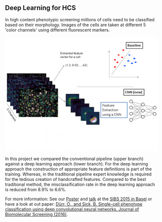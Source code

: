 ## Deep Learning for HCS

In high content phenotypic screening millions of cells need to be classified based on their morphology. Images of the cells are taken at different 5 'color channels' using different fluorescent markers. 

![imgs/duerr_fig1.png](imgs/duerr_fig1.png)

In this project we compared the conventional pipeline (upper branch) against a deep learning approach (lower branch). For the deep learning approach the construction of appropriate feature definitions is part of the training. Whereas, in the traditional pipeline expert knowledge is required for the tedious creation of handcrafted features. Compared to the best traditional method, the misclassification rate in the deep learning approach is reduced from 8.9% to 6.6%.

For more information: See our 
[Poster](https://www.researchgate.net/publication/293817013_Deep_learning_A_novel_approach_to_classify_phenotypes_in_high_content_screening) and [talk](https://dl.dropboxusercontent.com/u/9154523/talks/SIBS2015_final_as_hold.pdf) at the  [SIBS 2015 in Basel](https://www.sibs2015.ethz.ch/) or have a look at out paper: [Dürr, O., and Sick, B. Single-cell phenotype classification using deep convolutional neural networks. Journal of Biomolecular Screening (2016)](http://jbx.sagepub.com/content/early/2016/02/11/1087057116631284.abstract).


